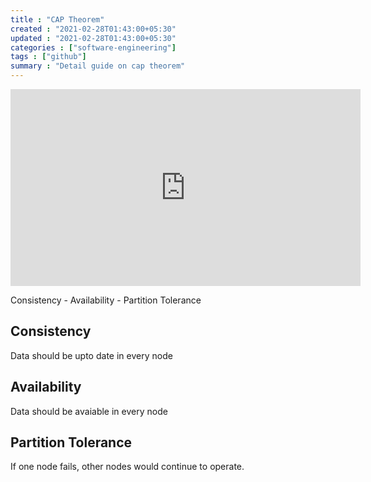 ```yaml
---
title : "CAP Theorem"
created : "2021-02-28T01:43:00+05:30"
updated : "2021-02-28T01:43:00+05:30"
categories : ["software-engineering"]
tags : ["github"]
summary : "Detail guide on cap theorem"
---
```


<iframe
  width="560"
  height="315"
  src="https://www.youtube-nocookie.com/embed/taArwdC6b7w"
  frameborder="0"
  allow="accelerometer; autoplay; clipboard-write; encrypted-media; gyroscope; picture-in-picture"
  allowfullscreen></iframe>

Consistency - Availability - Partition Tolerance

## Consistency
Data should be upto date in every node

## Availability
Data should be avaiable in every node

## Partition Tolerance
If one node fails, other nodes would continue to operate.
